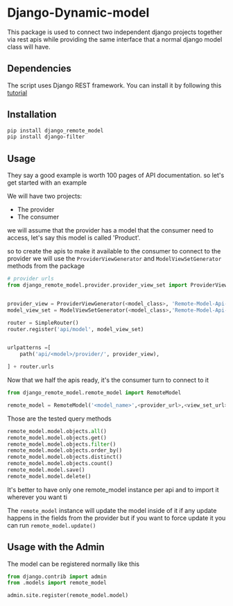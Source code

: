 # Django-Dynamic-model
This package is used to connect two independent django projects together via rest apis while providing the same interface that a normal django model class will have.

## Dependencies

The script uses Django REST framework. You can install it by following this [tutorial](https://www.django-rest-framework.org/#installation)
 

## Installation
``` bash
pip install django_remote_model
pip install django-filter
```

## Usage
They say a good example is worth 100 pages of API documentation.
so let's get started with an example

We will have two projects:
- The provider
- The consumer

we will assume that the provider has a model that the consumer need to access, let's say this model is called 'Product'.

so to create the apis to make it available to the consumer to connect to the provider we will use the  `ProviderViewGenerator` and `ModelViewSetGenerator` methods from the package
``` python 
# provider urls
from django_remote_model.provider.provider_view_set import ProviderViewGenerator, ModelViewSetGenerator


provider_view = ProviderViewGenerator(<model_class>, 'Remote-Model-Api-Key', 'KEY_Value')
model_view_set = ModelViewSetGenerator(<model_class>,'Remote-Model-Api-Key', 'KEY_Value')

router = SimpleRouter()
router.register('api/model', model_view_set)


urlpatterns =[
    path('api/<model>/provider/', provider_view),

] + router.urls
```
Now that we half the apis ready, it's the consumer turn to connect to it

``` python 
from django_remote_model.remote_model import RemoteModel

remote_model = RemoteModel('<model_name>',<provider_url>,<view_set_url>,'Remote-Model-Api-Key', 'KEY_Value')
```
Those are the tested query methods
``` py 
remote_model.model.objects.all()
remote_model.model.objects.get()
remote_model.model.objects.filter()
remote_model.model.objects.order_by()
remote_model.model.objects.distinct()
remote_model.model.objects.count()
remote_model.model.save()
remote_model.model.delete()

```
It's better to have only one remote_model instance per api and to import it wherever you want ti 

The `remote_model` instance will update the model inside of it if any update happens in the fields from the provider but if you want to force update it you can run `remote_model.update()`

## Usage with the Admin
The model can be registered normally like this 
```python
from django.contrib import admin
from .models import remote_model

admin.site.register(remote_model.model)
```
